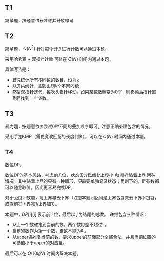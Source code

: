## T1

简单题，按题意进行过滤并计数即可

## T2

简单题， $O(N^2)$ 针对每个开头进行计数可以通过本题。

采用哈希表 + 双指针计数 可以在 $O(N)$ 时间内通过本题。

具体写法是：

* 首先统计所有不同数的数目，设为k
* 从开头统计，直到出现k个不同的数
* 然后双指针迭代，每次头指针移动，如果某数数量变为0了，则移动后指针直到再找到一个该数。

## T3

暴力题，按题意依次尝试6种不同的叠加顺序即可。注意正确处理包含的情况。

采用手搓KMP（需要魔改匹配的长度判断），可以在 $O(N)$ 时间内通过本题。

## T4

数位DP。

数位DP的基本思路：考虑前几位，状态区分已经比上界小 和 刚好贴着上界 两种情况。其中贴着上界的只有一种情形，只需要单独记录状态；而剩下的，所有数都可以随意取值，因此更容易完成DP。

对于范围计数题，用上界减去下界（注意本题闭区间是上界包含减去下界不包含，或提前将下界减1/上界加1）。

本题中，$DP[i][j]$ 表示前 $i$ 位，最后以 $j$ 为结尾的总数。 递推包含三种情况：

* 从上一个数递推到当前的数。两个数的差不超过1 。
* 当前的数作为第一个数，该数不能为0 。
* 从upper递推到当前的数，要求upper的前面部分全部合法，并且当前位置的可选值小于upper的对应值。

最后可以在 $O(10lgN)$ 时间内解决本题。
